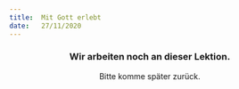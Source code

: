```yaml
---
title:  Mit Gott erlebt
date:   27/11/2020
---
```


### <center>Wir arbeiten noch an dieser Lektion.</center>
<center>Bitte komme später zurück.</center>